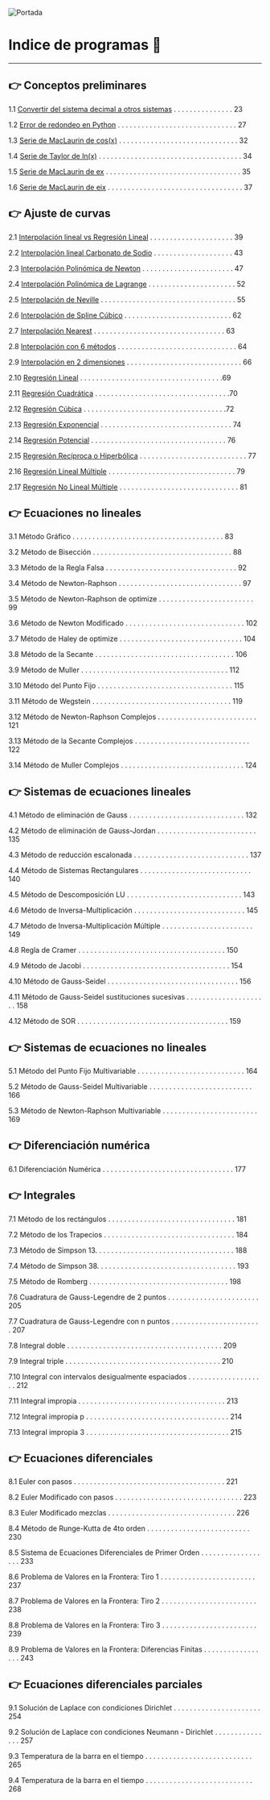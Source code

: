 ![Portada](/MNPython_portada.PNG)

# Indice de programas :open_book:
---
## :point_right: Conceptos preliminares

1.1 [Convertir del sistema decimal a otros sistemas](https://github.com/jcjimenezb123/MNPython-Libro/blob/main/decimal2otros.py) . . . . . . . . . . . . . . . 23

1.2 [Error de redondeo en Python](https://github.com/jcjimenezb123/MNPython-Libro/blob/main/erroredondeo.py) . . . . . . . . . . . . . . . . . . . . . . . . . . . . . .  27

1.3 [Serie de MacLaurin de cos(x)](https://github.com/jcjimenezb123/MNPython-Libro/blob/main/taylor_cos.py) . . . . . . . . . . . . . . . . . . . . . . . . . . . . . .  32

1.4 [Serie de Taylor de ln(x)](https://github.com/jcjimenezb123/MNPython-Libro/blob/main/taylor_ln.py) . . . . . . . . . . . . . . . . . . . . . . . . . . . . . . . . . . . . 34

1.5 [Serie de MacLaurin de ex](https://github.com/jcjimenezb123/MNPython-Libro/blob/main/taylor_exp.py) . . . . . . . . . . . . . . . . . . . . . . . . . . . . . . . . . . 35

1.6 [Serie de MacLaurin de eix](https://github.com/jcjimenezb123/MNPython-Libro/blob/main/taylor_expix.py) . . . . . . . . . . . . . . . . . . . . . . . . . . . . . . . . . . 37

## :point_right: Ajuste de curvas

2.1 [Interpolación lineal vs Regresión Lineal](https://github.com/jcjimenezb123/MNPython-Libro/blob/main/interp_regres.py) . . . . . . . . . . . . . . . . . . . . . 39

2.2 [Interpolación lineal Carbonato de Sodio](https://github.com/jcjimenezb123/MNPython-Libro/blob/main/interp_lineal.py) . . . . . . . . . . . . . . . . . . . . 43

2.3 [Interpolación Polinómica de Newton](https://github.com/jcjimenezb123/MNPython-Libro/blob/main/interp_newton.py) . . . . . . . . . . . . . . . . . . . . . . . 47

2.4 [Interpolación Polinómica de Lagrange](https://github.com/jcjimenezb123/MNPython-Libro/blob/main/interp_lagrange.py) . . . . . . . . . . . . . . . . . . . . . . 52

2.5 [Interpolación de Neville](https://github.com/jcjimenezb123/MNPython-Libro/blob/main/interp_neville.py) . . . . . . . . . . . . . . . . . . . . . . . . . . . . . . . . . . 55

2.6 [Interpolación de Spline Cúbico](https://github.com/jcjimenezb123/MNPython-Libro/blob/main/interp_spline3.py) . . . . . . . . . . . . . . . . . . . . . . . . . . . 62

2.7 [Interpolación Nearest](https://github.com/jcjimenezb123/MNPython-Libro/blob/main/interp_nearest.py) . . . . . . . . . . . . . . . . . . . . . . . . . . . . . . . . .  63

2.8 [Interpolación con 6 métodos](https://github.com/jcjimenezb123/MNPython-Libro/blob/main/interp_5metodos.py) . . . . . . . . . . . . . . . . . . . . . . . . . . . . . .  64

2.9 [Interpolación en 2 dimensiones](https://github.com/jcjimenezb123/MNPython-Libro/blob/main/interp2d.py) . . . . . . . . . . . . . . . . . . . . . . . . . . . . . 66

2.10 [Regresión Lineal](https://github.com/jcjimenezb123/MNPython-Libro/blob/main/reg_lineal.py) . . . . . . . . . . . . . . . . . . . . . . . . . . . . . . . . . . . .69

2.11 [Regresión Cuadrática](https://github.com/jcjimenezb123/MNPython-Libro/blob/main/reg_cuad.py) . . . . . . . . . . . . . . . . . . . . . . . . . . . . . . . . . .70

2.12 [Regresión Cúbica](https://github.com/jcjimenezb123/MNPython-Libro/blob/main/reg_cubi.py) . . . . . . . . . . . . . . . . . . . . . . . . . . . . . . . . . . . .72

2.13 [Regresión Exponencial](https://github.com/jcjimenezb123/MNPython-Libro/blob/main/reg_exp.py) . . . . . . . . . . . . . . . . . . . . . . . . . . . . . . . . . 74

2.14 [Regresión Potencial](https://github.com/jcjimenezb123/MNPython-Libro/blob/main/reg_pot.py) . . . . . . . . . . . . . . . . . . . . . . . . . . . . . . . . . . 76

2.15 [Regresión Recíproca o Hiperbólica](https://github.com/jcjimenezb123/MNPython-Libro/blob/main/reg_antoine.py) . . . . . . . . . . . . . . . . . . . . . . . . . . . 77

2.16 [Regresión Lineal Múltiple](https://github.com/jcjimenezb123/MNPython-Libro/blob/main/reg_multiplelin.py) . . . . . . . . . . . . . . . . . . . . . . . . . . . . . . . . 79

2.17 [Regresión No Lineal Múltiple](https://github.com/jcjimenezb123/MNPython-Libro/blob/main/reg_multiple.py) . . . . . . . . . . . . . . . . . . . . . . . . . . . . . . 81

## :point_right: Ecuaciones no lineales

3.1 Método Gráfico . . . . . . . . . . . . . . . . . . . . . . . . . . . . . . . . . . . . . . 83

3.2 Método de Bisección . . . . . . . . . . . . . . . . . . . . . . . . . . . . . . . . . . . 88

3.3 Método de la Regla Falsa . . . . . . . . . . . . . . . . . . . . . . . . . . . . . . . . . 92

3.4 Método de Newton-Raphson . . . . . . . . . . . . . . . . . . . . . . . . . . . . . . . 97

3.5 Método de Newton-Raphson de optimize . . . . . . . . . . . . . . . . . . . . . . . . 99

3.6 Método de Newton Modificado . . . . . . . . . . . . . . . . . . . . . . . . . . . . . . 102

3.7 Método de Haley de optimize . . . . . . . . . . . . . . . . . . . . . . . . . . . . . . . 104

3.8 Método de la Secante . . . . . . . . . . . . . . . . . . . . . . . . . . . . . . . . . . . 106

3.9 Método de Muller . . . . . . . . . . . . . . . . . . . . . . . . . . . . . . . . . . . . . 112

3.10 Método del Punto Fijo . . . . . . . . . . . . . . . . . . . . . . . . . . . . . . . . . . 115

3.11 Método de Wegstein . . . . . . . . . . . . . . . . . . . . . . . . . . . . . . . . . . . 119

3.12 Método de Newton-Raphson Complejos . . . . . . . . . . . . . . . . . . . . . . . . . 121

3.13 Método de la Secante Complejos . . . . . . . . . . . . . . . . . . . . . . . . . . . . . 122

3.14 Método de Muller Complejos . . . . . . . . . . . . . . . . . . . . . . . . . . . . . . . 124

## :point_right: Sistemas de ecuaciones lineales

4.1 Método de eliminación de Gauss . . . . . . . . . . . . . . . . . . . . . . . . . . . . . 132

4.2 Método de eliminación de Gauss-Jordan . . . . . . . . . . . . . . . . . . . . . . . . . 135

4.3 Método de reducción escalonada . . . . . . . . . . . . . . . . . . . . . . . . . . . . . 137

4.4 Método de Sistemas Rectangulares . . . . . . . . . . . . . . . . . . . . . . . . . . . . 140

4.5 Método de Descomposición LU . . . . . . . . . . . . . . . . . . . . . . . . . . . . . 143

4.6 Método de Inversa-Multiplicación . . . . . . . . . . . . . . . . . . . . . . . . . . . . 145

4.7 Método de Inversa-Multiplicación Múltiple . . . . . . . . . . . . . . . . . . . . . . . 149

4.8 Regla de Cramer . . . . . . . . . . . . . . . . . . . . . . . . . . . . . . . . . . . . . 150

4.9 Método de Jacobi . . . . . . . . . . . . . . . . . . . . . . . . . . . . . . . . . . . . . 154

4.10 Método de Gauss-Seidel . . . . . . . . . . . . . . . . . . . . . . . . . . . . . . . . . 156

4.11 Método de Gauss-Seidel sustituciones sucesivas . . . . . . . . . . . . . . . . . . . . . 158

4.12 Método de SOR . . . . . . . . . . . . . . . . . . . . . . . . . . . . . . . . . . . . . . 159

## :point_right: Sistemas de ecuaciones no lineales

5.1 Método del Punto Fijo Multivariable . . . . . . . . . . . . . . . . . . . . . . . . . . . 164

5.2 Método de Gauss-Seidel Multivariable . . . . . . . . . . . . . . . . . . . . . . . . . . 166

5.3 Método de Newton-Raphson Multivariable . . . . . . . . . . . . . . . . . . . . . . . . 169

## :point_right: Diferenciación numérica

6.1 Diferenciación Numérica . . . . . . . . . . . . . . . . . . . . . . . . . . . . . . . . . 177

## :point_right: Integrales

7.1 Método de los rectángulos . . . . . . . . . . . . . . . . . . . . . . . . . . . . . . . . 181

7.2 Método de los Trapecios . . . . . . . . . . . . . . . . . . . . . . . . . . . . . . . . . 184

7.3 Método de Simpson 13. . . . . . . . . . . . . . . . . . . . . . . . . . . . . . . . . . . 188

7.4 Método de Simpson 38. . . . . . . . . . . . . . . . . . . . . . . . . . . . . . . . . . . 193

7.5 Método de Romberg . . . . . . . . . . . . . . . . . . . . . . . . . . . . . . . . . . . 198

7.6 Cuadratura de Gauss-Legendre de 2 puntos . . . . . . . . . . . . . . . . . . . . . . . 205

7.7 Cuadratura de Gauss-Legendre con n puntos . . . . . . . . . . . . . . . . . . . . . . . 207

7.8 Integral doble . . . . . . . . . . . . . . . . . . . . . . . . . . . . . . . . . . . . . . . 209

7.9 Integral triple . . . . . . . . . . . . . . . . . . . . . . . . . . . . . . . . . . . . . . . 210

7.10 Integral con intervalos desigualmente espaciados . . . . . . . . . . . . . . . . . . . . 212

7.11 Integral impropia . . . . . . . . . . . . . . . . . . . . . . . . . . . . . . . . . . . . . 213

7.12 Integral impropia p . . . . . . . . . . . . . . . . . . . . . . . . . . . . . . . . . . . . 214

7.13 Integral impropia 3 . . . . . . . . . . . . . . . . . . . . . . . . . . . . . . . . . . . . 215

## :point_right: Ecuaciones diferenciales

8.1 Euler con pasos . . . . . . . . . . . . . . . . . . . . . . . . . . . . . . . . . . . . . . 221

8.2 Euler Modificado con pasos . . . . . . . . . . . . . . . . . . . . . . . . . . . . . . . . 223

8.3 Euler Modificado mezclas . . . . . . . . . . . . . . . . . . . . . . . . . . . . . . . . 226

8.4 Método de Runge-Kutta de 4to orden . . . . . . . . . . . . . . . . . . . . . . . . . . 230

8.5 Sistema de Ecuaciones Diferenciales de Primer Orden . . . . . . . . . . . . . . . . . . 233

8.6 Problema de Valores en la Frontera: Tiro 1 . . . . . . . . . . . . . . . . . . . . . . . . 237

8.7 Problema de Valores en la Frontera: Tiro 2 . . . . . . . . . . . . . . . . . . . . . . . . 238

8.8 Problema de Valores en la Frontera: Tiro 3 . . . . . . . . . . . . . . . . . . . . . . . . 239

8.9 Problema de Valores en la Frontera: Diferencias Finitas . . . . . . . . . . . . . . . . . 243

## :point_right: Ecuaciones diferenciales parciales

9.1 Solución de Laplace con condiciones Dirichlet . . . . . . . . . . . . . . . . . . . . . . 254

9.2 Solución de Laplace con condiciones Neumann - Dirichlet . . . . . . . . . . . . . . . 257

9.3 Temperatura de la barra en el tiempo . . . . . . . . . . . . . . . . . . . . . . . . . . . 265

9.4 Temperatura de la barra en el tiempo . . . . . . . . . . . . . . . . . . . . . . . . . . . 268
